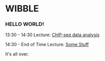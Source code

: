 # WIBBLE 
### HELLO WORLD! 

13:30 - 14:30 	Lecture: [ChIP-seq data analysis](ChIP-seq_intro_slides.html)  

14:30 - End of Time Lecture: [Some Stuff](TEST_submodule/01_Read_Counts_with_Subread.html)

It's all over.
